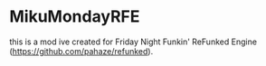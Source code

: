 # MikuMondayRFE
this is a mod ive created for Friday Night Funkin' ReFunked Engine (https://github.com/pahaze/refunked).
